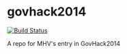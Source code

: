 govhack2014
===========
[![Build Status](https://travis-ci.org/makehackvoid/govhack2014.svg?branch=master)](https://travis-ci.org/makehackvoid/govhack2014)

A repo for MHV's entry in GovHack2014
